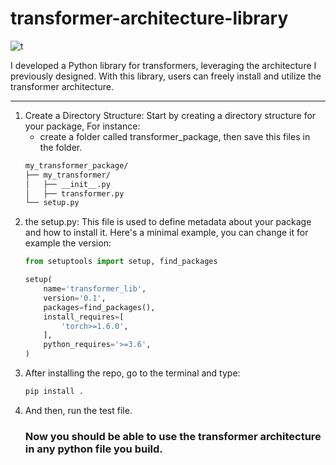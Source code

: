 # transformer-architecture-library  
![t](https://github.com/Esmail-ibraheem/transformer-architecture-library/assets/113830751/e9d8a486-51b0-49fe-9896-d81e89758f0b)

I developed a Python library for transformers, leveraging the architecture I previously designed. With this library, users can freely install and utilize the transformer architecture.

---

1. Create a Directory Structure: Start by creating a directory structure for your package, For instance:
   - create a folder called transformer_package, then save this files in the folder.
    ```bash
    my_transformer_package/
    ├── my_transformer/
    │   ├── __init__.py
    │   ├── transformer.py
    └── setup.py

    ```
2. the setup.py: This file is used to define metadata about your package and how to install it. Here's a minimal example, you can change it for example the version:
   ```python
   from setuptools import setup, find_packages

   setup(
       name='transformer_lib',
       version='0.1',
       packages=find_packages(),
       install_requires=[
           'torch>=1.6.0',
       ],
       python_requires='>=3.6',
   )

   ```
3. After installing the repo, go to the terminal and type:
   ```bash
   pip install .
   ```
3. And then, run the test file.
   ### Now you should be able to use the transformer architecture in any python file you build.
